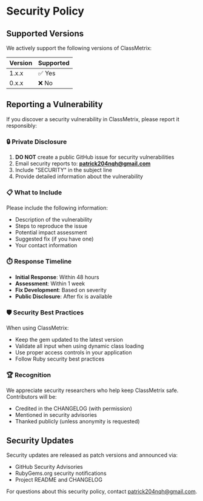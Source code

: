 # Security Policy

## Supported Versions

We actively support the following versions of ClassMetrix:

| Version | Supported          |
| ------- | ------------------ |
| 1.x.x   | ✅ Yes             |
| 0.x.x   | ❌ No              |

## Reporting a Vulnerability

If you discover a security vulnerability in ClassMetrix, please report it responsibly:

### 🔒 Private Disclosure

1. **DO NOT** create a public GitHub issue for security vulnerabilities
2. Email security reports to: **patrick204nqh@gmail.com**
3. Include "SECURITY" in the subject line
4. Provide detailed information about the vulnerability

### 📋 What to Include

Please include the following information:
- Description of the vulnerability
- Steps to reproduce the issue
- Potential impact assessment
- Suggested fix (if you have one)
- Your contact information

### ⏱️ Response Timeline

- **Initial Response**: Within 48 hours
- **Assessment**: Within 1 week
- **Fix Development**: Based on severity
- **Public Disclosure**: After fix is available

### 🛡️ Security Best Practices

When using ClassMetrix:
- Keep the gem updated to the latest version
- Validate all input when using dynamic class loading
- Use proper access controls in your application
- Follow Ruby security best practices

### 🏆 Recognition

We appreciate security researchers who help keep ClassMetrix safe. Contributors will be:
- Credited in the CHANGELOG (with permission)
- Mentioned in security advisories
- Thanked publicly (unless anonymity is requested)

## Security Updates

Security updates are released as patch versions and announced via:
- GitHub Security Advisories
- RubyGems.org security notifications
- Project README and CHANGELOG

For questions about this security policy, contact patrick204nqh@gmail.com.

